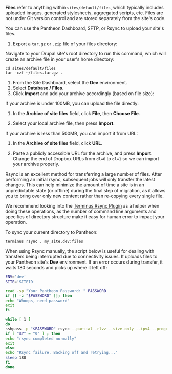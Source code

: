 **Files** refer to anything within `sites/default/files`, which typically includes uploaded images, generated stylesheets, aggregated scripts, etc. Files are not under Git version control and are stored separately from the site's code.

You can use the Pantheon Dashboard, SFTP, or Rsync to upload your site's files.

1. Export a `tar.gz` or `.zip` file of your files directory:

  Navigate to your Drupal site's root directory to run this command, which will create an archive file in your user's home directory:

  ```bash{promptUser: user}
  cd sites/default/files
  tar -czf ~/files.tar.gz .
  ```

1. From the Site Dashboard, select the **<span class="glyphicons glyphicons-wrench"></span> Dev** environment.
1. Select **<span class="glyphicons glyphicons-server"></span> Database / Files**.
1. Click **Import** and add your archive accordingly (based on file size):

  <TabList>

  <Tab title="Up to 100MBs" id="100mbsfiles-id" active={true}>

  If your archive is under 100MB, you can upload the file directly:

   1. In the **Archive of site files** field, click **File**, then **Choose File**.

   1. Select your local archive file, then press **Import**.

  </Tab>

  <Tab title="Up to 500MBs" id="500mbsfiles">

  If your archive is less than 500MB, you can import it from URL:

   1. In the **Archive of site files** field, click **URL**.

   1. Paste a publicly accessible URL for the archive, and press **Import**. Change the end of Dropbox URLs from `dl=0` to `dl=1` so we can import your archive properly.

  </Tab>

  <Tab title="Over 500MBs" id="500mbsplusfiles">

  Rsync is an excellent method for transferring a large number of files. After performing an initial rsync, subsequent jobs will only transfer the latest changes. This can help minimize the amount of time a site is in an unpredictable state (or offline) during the final step of migration, as it allows you to bring over only new content rather than re-copying every single file.

  We recommend looking into the [Terminus Rsync Plugin](https://github.com/pantheon-systems/terminus-rsync-plugin) as a helper when doing these operations, as the number of command line arguments and specifics of directory structure make it easy for human error to impact your operation.

  To sync your current directory to Pantheon:

  ```bash{promptUser: user}
  terminus rsync . my_site.dev:files
  ```

  When using Rsync manually, the script below is useful for dealing with transfers being interrupted due to connectivity issues. It uploads files to your Pantheon site's **<span class="glyphicons glyphicons-wrench"></span> Dev** environment. If an error occurs during transfer, it waits 180 seconds and picks up where it left off:

  ```bash
  ENV='dev'
  SITE='SITEID'

  read -sp "Your Pantheon Password: " PASSWORD
  if [[ -z "$PASSWORD" ]]; then
  echo "Whoops, need password"
  exit
  fi

  while [ 1 ]
  do
  sshpass -p "$PASSWORD" rsync --partial -rlvz --size-only --ipv4 --progress -e 'ssh -p 2222' ./files/* --temp-dir=../tmp/ $ENV.$SITE@appserver.$ENV.$SITE.drush.in:files/
  if [ "$?" = "0" ] ; then
  echo "rsync completed normally"
  exit
  else
  echo "Rsync failure. Backing off and retrying..."
  sleep 180
  fi
  done
  ```

  </Tab>

  </TabList>
